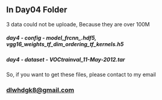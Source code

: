 ## In Day04 Folder

3 data could not be uploade, Because they are over 100M</br>
##### day4 - config - model_frcnn_.hdf5, vgg16_weights_tf_dim_ordering_tf_kernels.h5</br>
##### day4 - dataset - VOCtrainval_11-May-2012.tar</br>
So, if you want to get these files, please contact to my email

### dlwhdgk8@gmail.com
